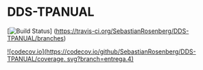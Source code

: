 # DDS-TPANUAL

[![Build
Status](https://travis-ci.org/SebastianRosenberg/DDS-TPANUAL.svg?branch=entrega.4)]
(https://travis-ci.org/SebastianRosenberg/DDS-TPANUAL/branches)

[![codecov.io](https://codecov.io/github/SebastianRosenberg/DDS-TPANUAL/coverage.
svg?branch=entrega.4)](https://codecov.io/gh/SebastianRosenberg/DDS-TPANUAL/branches)